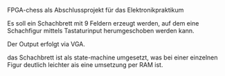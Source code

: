 FPGA-chess als Abschlussprojekt für das Elektronikpraktikum

Es soll ein Schachbrett mit 9 Feldern erzeugt werden, auf dem eine Schachfigur mittels Tastaturinput herumgeschoben werden kann.

Der Output erfolgt via VGA.

das Schachbrett ist als state-machine umgesetzt, was bei einer einzelnen Figur deutlich leichter ais eine umsetzung per RAM ist.